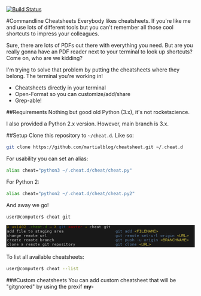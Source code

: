 [![Build Status](https://travis-ci.org/martialblog/cheatsheet.svg?branch=master)](https://travis-ci.org/martialblog/cheatsheet)

#Commandline Cheatsheets
Everybody likes cheatsheets. If you're like me and use lots of different tools but you can't remember all those cool shortcuts to impress your colleagues.

Sure, there are lots of PDFs out there with everything you need. But are you really gonna have an PDF reader next to your terminal to look up shortcuts? Come on, who are we kidding?

I'm trying to solve that problem by putting the cheatsheets where they belong. The terminal you're working in!

- Cheatsheets directly in your terminal
- Open-Format so you can customize/add/share
- Grep-able!

##Requirements
Nothing but good old Python (3.x), it's not rocketscience.

I also provided a Python 2.x version. However, main branch is 3.x.

##Setup
Clone this repository to ```~/cheat.d```. Like so:

```bash
git clone https://github.com/martialblog/cheatsheet.git ~/.cheat.d
```

For usability you can set an alias:

```bash
alias cheat="python3 ~/.cheat.d/cheat/cheat.py"
```

For Python 2:

```bash
alias cheat="python2 ~/.cheat.d/cheat/cheat.py2"
```

And away we go!

```bash
user@computer$ cheat git
```

![Cheat Screenshot](cheat-screenshot.png?raw=true "Cheat Screenshot")

To list all available cheatsheets:

```bash
user@computer$ cheat --list
```

###Custom cheatsheets
You can add custom cheatsheet that will be "gitgnored" by using the prexif **my-**




